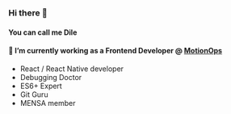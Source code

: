 ### Hi there 👋 
#### You can call me Dile

#### 🔭 I’m currently working as a Frontend Developer @ <a href="https://motionops.com" alt="Simple Software for Service Companies">MotionOps</a>

- React / React Native developer
- Debugging Doctor
- ES6+ Expert
- Git Guru
- MENSA member

<!--
**nikdiklic/nikdiklic** is a ✨ _special_ ✨ repository because its `README.md` (this file) appears on your GitHub profile.

Here are some ideas to get you started:

- 🔭 I’m currently working on ...
- 🌱 I’m currently learning ...
- 👯 I’m looking to collaborate on ...
- 🤔 I’m looking for help with ...
- 💬 Ask me about ...
- 📫 How to reach me: ...
- 😄 Pronouns: ...
- ⚡ Fun fact: ...
-->
